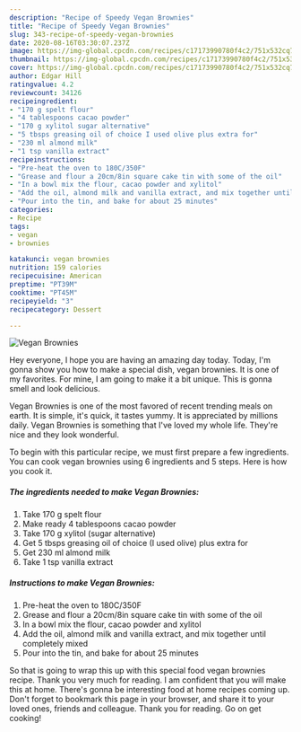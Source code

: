 ```yaml
---
description: "Recipe of Speedy Vegan Brownies"
title: "Recipe of Speedy Vegan Brownies"
slug: 343-recipe-of-speedy-vegan-brownies
date: 2020-08-16T03:30:07.237Z
image: https://img-global.cpcdn.com/recipes/c17173990780f4c2/751x532cq70/vegan-brownies-recipe-main-photo.jpg
thumbnail: https://img-global.cpcdn.com/recipes/c17173990780f4c2/751x532cq70/vegan-brownies-recipe-main-photo.jpg
cover: https://img-global.cpcdn.com/recipes/c17173990780f4c2/751x532cq70/vegan-brownies-recipe-main-photo.jpg
author: Edgar Hill
ratingvalue: 4.2
reviewcount: 34126
recipeingredient:
- "170 g spelt flour"
- "4 tablespoons cacao powder"
- "170 g xylitol sugar alternative"
- "5 tbsps greasing oil of choice I used olive plus extra for"
- "230 ml almond milk"
- "1 tsp vanilla extract"
recipeinstructions:
- "Pre-heat the oven to 180C/350F"
- "Grease and flour a 20cm/8in square cake tin with some of the oil"
- "In a bowl mix the flour, cacao powder and xylitol"
- "Add the oil, almond milk and vanilla extract, and mix together until completely mixed"
- "Pour into the tin, and bake for about 25 minutes"
categories:
- Recipe
tags:
- vegan
- brownies

katakunci: vegan brownies 
nutrition: 159 calories
recipecuisine: American
preptime: "PT39M"
cooktime: "PT45M"
recipeyield: "3"
recipecategory: Dessert

---
```



![Vegan Brownies](https://img-global.cpcdn.com/recipes/c17173990780f4c2/751x532cq70/vegan-brownies-recipe-main-photo.jpg)

Hey everyone, I hope you are having an amazing day today. Today, I'm gonna show you how to make a special dish, vegan brownies. It is one of my favorites. For mine, I am going to make it a bit unique. This is gonna smell and look delicious.

Vegan Brownies is one of the most favored of recent trending meals on earth. It is simple, it's quick, it tastes yummy. It is appreciated by millions daily. Vegan Brownies is something that I've loved my whole life. They're nice and they look wonderful.




To begin with this particular recipe, we must first prepare a few ingredients. You can cook vegan brownies using 6 ingredients and 5 steps. Here is how you cook it.

<!--inarticleads1-->

##### The ingredients needed to make Vegan Brownies:

1. Take 170 g spelt flour
1. Make ready 4 tablespoons cacao powder
1. Take 170 g xylitol (sugar alternative)
1. Get 5 tbsps greasing oil of choice (I used olive) plus extra for
1. Get 230 ml almond milk
1. Take 1 tsp vanilla extract




<!--inarticleads2-->

##### Instructions to make Vegan Brownies:

1. Pre-heat the oven to 180C/350F
1. Grease and flour a 20cm/8in square cake tin with some of the oil
1. In a bowl mix the flour, cacao powder and xylitol
1. Add the oil, almond milk and vanilla extract, and mix together until completely mixed
1. Pour into the tin, and bake for about 25 minutes




So that is going to wrap this up with this special food vegan brownies recipe. Thank you very much for reading. I am confident that you will make this at home. There's gonna be interesting food at home recipes coming up. Don't forget to bookmark this page in your browser, and share it to your loved ones, friends and colleague. Thank you for reading. Go on get cooking!
